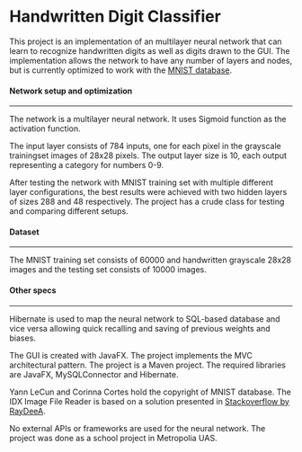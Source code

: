 # Handwritten Digit Classifier

This project is an implementation of an multilayer neural network that can learn to recognize handwritten digits as well as digits drawn to the GUI. The implementation allows the network to have any number of layers and nodes, but is currently optimized to work with the [MNIST database](http://yann.lecun.com/exdb/mnist/ "MNIST database.").

#### Network setup and optimization
------------

The network is a multilayer neural network. It uses Sigmoid function as the activation function.

The input layer consists of 784 inputs, one for each pixel in the grayscale trainingset images of 28x28 pixels. The output layer size is 10, each output representing a category for numbers 0-9.

After testing the network with MNIST training set with multiple different layer configurations, the best results were achieved with two hidden layers of sizes 288 and 48 respectively. The project has a crude class for testing and comparing different setups.

#### Dataset
------------

The MNIST training set consists of 60000 and handwritten grayscale 28x28 images and the testing set consists of 10000 images.

#### Other specs
------------

Hibernate is used to map the neural network to SQL-based database and vice versa allowing quick recalling and saving of previous weights and biases.

The GUI is created with JavaFX. The project implements the MVC architectural pattern. The project is a Maven project. The required libraries are JavaFX, MySQLConnector and Hibernate.

Yann LeCun and Corinna Cortes hold the copyright of MNIST database. The IDX Image File Reader is based on a solution presented in [ Stackoverflow by RayDeeA](https://stackoverflow.com/questions/17279049/reading-a-idx-file-type-in-java "RayDeeA").


No external APIs or frameworks are used for the neural network. The project was done as a school project in Metropolia UAS.
